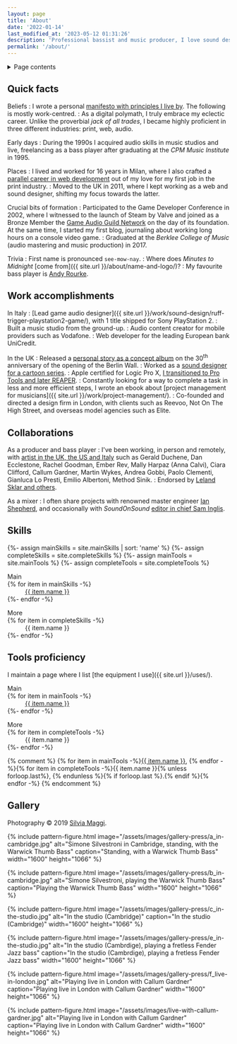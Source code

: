 ```yaml
---
layout: page
title: 'About'
date: '2022-01-14'
last_modified_at: '2023-05-12 01:31:26'
description: 'Professional bassist and music producer, I love sound design, game audio, and mixing. To me, video games are the ultimate audio-visual narrative medium.'
permalink: '/about/'
---
```

<div class="notice">
  <details>
    <summary>Page contents</summary>
    <ul class="list-hr-group toc">
      <li><a href="#quick-facts">Quick facts</a></li>
      <li><a href="#work-accomplishments">Work accomplishments</a></li>
      <li><a href="#collaborations">Collaborations</a></li>
      <li><a href="#skills">Skills</a></li>
      <li><a href="#tools-proficiency">Tools proficiency</a></li>
      <li><a href="#gallery">Gallery</a></li>
    </ul>
  </details>
</div>

## Quick facts

Beliefs
: I wrote a personal [manifesto with principles I live by](/personal-manifesto/). The following is mostly work-centred.
: As a digital polymath, I truly embrace my eclectic career. Unlike the proverbial _jack of all trades_, I became highly proficient in three different industries: print, web, audio.

Early days
: During the 1990s I acquired audio skills in music studios and live, freelancing as a bass player after graduating at the _CPM Music Institute_ in 1995.

Places
: I lived and worked for 16 years in Milan, where I also crafted a [parallel career in web development](https://simonesilvestroni.com) out of my love for my first job in the print industry.
: Moved to the UK in 2011, where I kept working as a web and sound designer, shifting my focus towards the latter.

Crucial bits of formation
: Participated to the Game Developer Conference in 2002, where I witnessed to the launch of Steam by Valve and joined as a Bronze Member the [Game Audio Guild Network](/work/sound-design/ruff-trigger-playstation2-game/#game-developer-conference-and-gang) on the day of its foundation. At the same time, I started my first blog, journaling about working long hours on a console video game.
: Graduated at the _Berklee College of Music_ (audio mastering and music production) in 2017.

Trivia
: First name is pronounced `see-mow-nay`.
: Where does _Minutes to Midnight_ [come from]({{ site.url }}/about/name-and-logo/)?
: My favourite bass player is [Andy Rourke](http://www.andyrourke.com).

## Work accomplishments

In Italy
: [Lead game audio designer]({{ site.url }}/work/sound-design/ruff-trigger-playstation2-game/), with 1 title shipped for Sony PlayStation 2.
: Built a music studio from the ground-up.
: Audio content creator for mobile providers such as Vodafone.
: Web developer for the leading European bank UniCredit.

In the UK
: Released a [personal story as a concept album](/work/music/after-1989/) on the 30<sup class="small">th</sup> anniversary of the opening of the Berlin Wall.
: Worked as a [sound designer for a cartoon series](/work/sound-design/car-city-cartoon/).
: Apple certified for Logic Pro X, [I transitioned to Pro Tools and later REAPER](/blog/daw-from-logic-to-pro-tools-to-reaper-part-1/).
: Constantly looking for a way to complete a task in less and more efficient steps, I wrote an ebook about [project management for musicians]({{ site.url }}/work/project-management/).
: Co-founded and directed a design firm in London, with clients such as Reevoo, Not On The High Street, and overseas model agencies such as Elite.

## Collaborations

As a producer and bass player
: I've been working, in person and remotely, with [artist in the UK, the US and Italy](/work/music-production/) such as Gerald Duchene, Dan Ecclestone, Rachel Goodman, Ember Rev, Mally Harpaz (Anna Calvi), Ciara Clifford, Callum Gardner, Martin Wykes, Andrea Gobbi, Paolo Clementi, Gianluca Lo Presti, Emilio Albertoni, Method Sinik.
: Endorsed by [Leland Sklar and others](/work/endorsements/).

As a mixer
: I often share projects with renowned master engineer [Ian Shepherd](https://productionadvice.co.uk/about/), and occasionally with _SoundOnSound_ [editor in chief Sam Inglis](https://www.soundonsound.com/author/sam-inglis).

## Skills

{%- assign mainSkills = site.mainSkills | sort: 'name' %}
{%- assign completeSkills = site.completeSkills %}
{%- assign mainTools = site.mainTools %}
{%- assign completeTools = site.completeTools %}

<dl>
  <dt>Main</dt>
  {% for item in mainSkills -%}
  <dd><a href="{{ item.url }}">{{ item.name }}</a></dd>
  {%- endfor -%}
</dl>

<dl>
  <dt>More</dt>
  {% for item in completeSkills -%}
  <dd>{{ item.name }}</dd>
  {%- endfor -%}
</dl>

## Tools proficiency

I maintain a page where I list [the equipment I use]({{ site.url }}/uses/).

<dl>
  <dt>Main</dt>
  {% for item in mainTools -%}
  <dd><a href="{{ item.url }}">{{ item.name }}</a></dd>
  {%- endfor -%}
</dl>

<dl>
  <dt>More</dt>
  {% for item in completeTools -%}
  <dd>{{ item.name }}</dd>
  {%- endfor -%}
</dl>

{% comment %}
  {% for item in mainTools -%}<a href="{{ item.url }}">{{ item.name }}</a>, {% endfor -%}{% for item in completeTools -%}<span>{{ item.name }}</span>{% unless forloop.last%}, {% endunless %}{% if forloop.last %}.{% endif %}{% endfor -%}
{% endcomment %}

## Gallery

Photography &copy; 2019 [Silvia Maggi](https://silviamaggidesign.com).

{% include pattern-figure.html image="/assets/images/gallery-press/a_in-cambridge.jpg" alt="Simone Silvestroni in Cambridge, standing, with the Warwick Thumb Bass" caption="Standing, with a Warwick Thumb Bass" width="1600" height="1066" %}

{% include pattern-figure.html image="/assets/images/gallery-press/b_in-cambridge.jpg" alt="Simone Silvestroni, playing the Warwick Thumb Bass" caption="Playing the Warwick Thumb Bass" width="1600" height="1066" %}

{% include pattern-figure.html image="/assets/images/gallery-press/c_in-the-studio.jpg" alt="In the studio (Cambridge)" caption="In the studio (Cambridge)" width="1600" height="1066" %}

{% include pattern-figure.html image="/assets/images/gallery-press/e_in-the-studio.jpg" alt="In the studio (Cambrdige), playing a fretless Fender Jazz bass" caption="In the studio (Cambrdige), playing a fretless Fender Jazz bass" width="1600" height="1066" %}

{% include pattern-figure.html image="/assets/images/gallery-press/f_live-in-london.jpg" alt="Playing live in London with Callum Gardner" caption="Playing live in London with Callum Gardner" width="1600" height="1066" %}

{% include pattern-figure.html image="/assets/images/live-with-callum-gardner.jpg" alt="Playing live in London with Callum Gardner" caption="Playing live in London with Callum Gardner" width="1600" height="1066" %}